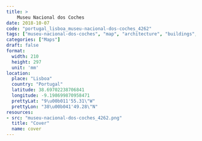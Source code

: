 ```yaml
---
title: > 
    Museu Nacional dos Coches
date: 2018-10-07
code: "portugal_lisboa_museu-nacional-dos-coches_4262"
tags: ["museu-nacional-dos-coches", "map", "architecture", "buildings", "Lisboa", "Portugal"]
categories: ["Maps"]
draft: false
format:
  width: 210
  height: 297
  unit: 'mm'
location:
  place: "Lisboa"
  country: "Portugal"
  latitude: 38.69702238706841
  longitude: -9.198699870958471
  prettyLat: "9\u00b011'55.31\"W"
  prettyLon: "38\u00b041'49.28\"N"
resources:
- src: "museu-nacional-dos-coches_4262.png"
  title: "Cover"
  name: cover
---
```

